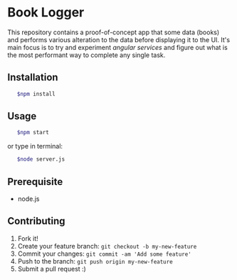 # Book Logger

This repository contains a proof-of-concept app that some data (books) and performs various alteration to the data before displaying it to the UI. It's main focus is to try and experiment *angular services* and figure out what is the most performant way to complete any single task.

## Installation
```sh
   $npm install
```
## Usage
```sh
   $npm start
```

or type in terminal:
```sh
   $node server.js
```

## Prerequisite 

+ node.js

## Contributing
1. Fork it!
2. Create your feature branch: `git checkout -b my-new-feature`
3. Commit your changes: `git commit -am 'Add some feature'`
4. Push to the branch: `git push origin my-new-feature`
5. Submit a pull request :)
